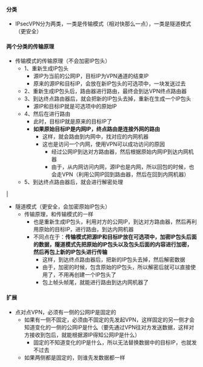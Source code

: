 #### 分类
- IPsecVPN分为两类，一类是传输模式（相对快那么一点），一类是隧道模式（更安全）


#### 两个分类的传输原理
- 传输模式的传输原理（不会加密IP包头）
  - 1、重新生成IP包头
    - 源IP为当前的公网IP，目标IP为VPN通道的结束IP
    - 原来的源IP和目标IP，会放在新IP包头的可选项中，一块发送过去
  - 2、重新生成IP包头后，路由器进行路由，最终会到达VPN终点路由器
  - 3、到达终点路由器后，就会把新的IP包头去掉，重新在生成一个IP包头
    - 源IP和目标IP就是可选项中的原始IP
  - 4、然后在进行路由
    - 此时，目标IP就是原来的目标IP了
    - **如果原始目标IP是内网IP，终点路由是连接外网的路由**
      - 这样，就会路由到内网中，找对应的内网机器
      - 这也是访问一个内网，使用VPN可以成功访问的原因
        - 经过公网IP到达对方路由器，然后根据原始内网IP到达内网机器
        - 由于，从内网访问内网，源IP也是内网，所以回包的时候，也会走VPN（利用公网IP回到路由器，然后在回到内网机器）
  - 5、到达终点路由器后，就会进行解密处理
    
|
- 隧道模式（更安全，会加密原始IP包头）
  - 传输原理，和传输模式的一样
    - 也是重新生成IP包头，利用对方的公网IP，到达对方路由器，然后再利用原始的目标IP，进行路由，到达内网机器
    - 不同点在于：**传输模式把源IP和目标IP放在可选项中，加密IP包头后面的数据，隧道模式先把原始的IP包头以及包头后面的内容进行加密，然后再包上新的IP包头进行传输**
      - 这样，到达终点路由器后，把新的IP包头去掉，然后解密数据
      - 由于，加密的时候，包含原始的IP包头，所以解密后就可以直接使用了，不用再创建一个IP包头了
      - 包上帧头帧尾，就能进行路由到达内网机器了



#### 扩展
- 点对点VPN，必须有一侧的公网IP是固定的
  - 如果有一侧不固定，必须由不固定的先发起VPN，这样固定的另一侧才会知道变化的一侧的公网IP是什么（要先通过VPN往对方发送数据，这样对方接收到包后，就能根据源IP得知公网IP是什么）
    - 固定的不知道变化的IP是什么，所以无法替换数据中的目标IP，也就发不过去
  - 如果两侧都是固定的，则谁先发数据都一样
